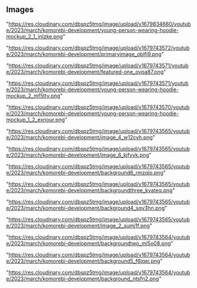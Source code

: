 ## Images

"https://res.cloudinary.com/dbspz5tmg/image/upload/v1679834660/youtube/2023/march/komorebi-development/young-person-wearing-hoodie-mockup_2_1_jnlzke.png"

"https://res.cloudinary.com/dbspz5tmg/image/upload/v1679743572/youtube/2023/march/komorebi-development/primaryimage_oblfj9.png"

"https://res.cloudinary.com/dbspz5tmg/image/upload/v1679743571/youtube/2023/march/komorebi-development/featured-one_ovpa87.png"

"https://res.cloudinary.com/dbspz5tmg/image/upload/v1679743571/youtube/2023/march/komorebi-development/young-person-wearing-hoodie-mockup_2_mf5tty.png"

"https://res.cloudinary.com/dbspz5tmg/image/upload/v1679743570/youtube/2023/march/komorebi-development/young-person-wearing-hoodie-mockup_1_2_exnour.png"

"https://res.cloudinary.com/dbspz5tmg/image/upload/v1679743565/youtube/2023/march/komorebi-development/image_4_w12cyh.png"

"https://res.cloudinary.com/dbspz5tmg/image/upload/v1679743565/youtube/2023/march/komorebi-development/image_6_kjfyvk.png"

"https://res.cloudinary.com/dbspz5tmg/image/upload/v1679743565/youtube/2023/march/komorebi-development/background6_rmzqjp.png"

"https://res.cloudinary.com/dbspz5tmg/image/upload/v1679743565/youtube/2023/march/komorebi-development/backgroundthree_kvateq.png"

"https://res.cloudinary.com/dbspz5tmg/image/upload/v1679743565/youtube/2023/march/komorebi-development/background4_sqv3hn.png"

"https://res.cloudinary.com/dbspz5tmg/image/upload/v1679743565/youtube/2023/march/komorebi-development/image_2_sumj1f.png"

"https://res.cloudinary.com/dbspz5tmg/image/upload/v1679743564/youtube/2023/march/komorebi-development/backgroundtwo_ml5o08.png"

"https://res.cloudinary.com/dbspz5tmg/image/upload/v1679743564/youtube/2023/march/komorebi-development/background5_f6jqei.png"

"https://res.cloudinary.com/dbspz5tmg/image/upload/v1679743564/youtube/2023/march/komorebi-development/background_ntsfn2.png"
